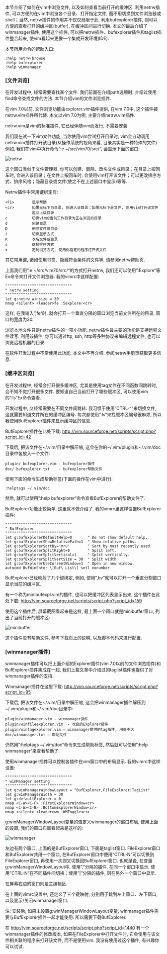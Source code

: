 本节介绍了如何在vim中浏览文件, 以及如何查看当前打开的缓冲区. 利用netrw插件, 可以方便的在vim中浏览各个目录、打开指定文件, 而不用切换到文件浏览器或shell；当然, netrw插件的作用并不仅仅局限于此. 利用bufexplorer插件, 则可以方便的查看打开的缓冲区(buffer), 在缓冲区间进行切换. 本文的最后介绍了winmanager插件, 使用这个插件, 可以把netrw插件、bufexplorer插件和taglist插件整合起来, 使vim看起来更像一个集成开发环境(IDE). 

本节所用命令的帮助入口: 

```
:help netrw-browse
:help bufexplorer
:help winmanager 
```

### [文件浏览]

在开发过程中, 经常需要查找某个文件. 我们前面在介绍path选项时, 介绍过使用find命令查找文件的方法. 本节介绍vim的文件浏览插件. 

在vim 7.0以前, 文件浏览功能由explorer.vim插件提供, 在vim 7.0中, 这个插件被netrw.vim插件所代替. 本文以vim 7.0为例, 主要介绍netrw.vim插件. 

netrw.vim是vim的标准插件, 它已经伴随vim而发行, 不需要安装. 

我们现在试一下vim文件功能, 当你使用vim尝试打开目录时, vim会自动调用netrw.vim插件打开该目录(从操作系统的视角来看, 目录其实是一种特殊的文件). 例如, 我们在vim中执行命令”:e ~/src/vim70/src/“, 会显示下面的窗口: 

![netrw](images/netrw.png)

这个窗口类似于文件管理器, 你可以创建、删除、改名文件或目录；在目录上按回车时, 会进入该目录；在文件上按回车时, 会使用vim打开该文件；可以更改排序方式、排序风格；隐藏目录或文件(使之不在上述窗口中显示)等等. 

Netrw插件中常用键绑定有: 

```
<F1>        显示帮助
<cr>        如果光标下为目录, 则进入该目录；如果光标下是文件, 则用vim打开该文件
-           返回上级目录
c           切换vim的当前工作目录为正在浏览的目录
d           创建目录 
D           删除文件或目录
i           切换显示方式
R           改名文件或目录
s           选择排序方式
x           定制浏览方式, 使用你指定的程序打开该文件 
```

其它常用键, 诸如使用书签、隐藏符合条件的文件等, 请参阅netrw帮助页. 

上面我们用”:e ~/src/vim70/src/“的方式打开netrw, 我们还可以使用”:Explore“等Ex命令来打开文件浏览器. 我的vimrc中这样配置: 

```
""""""""""""""""""""""""""""""
" netrw setting
""""""""""""""""""""""""""""""
let g:netrw_winsize = 30
nmap <silent> <leader>fe :Sexplore!<cr> 
```

这样, 在我输入”,fe“时, 就会打开一个垂直分隔的窗口浏览当前文件所在的目录, 窗口的宽度为30. 

浏览本地文件只是netrw插件的一项小功能, netrw插件最主要的功能是支持远程文件读写. 利用该插件, 你可以通过ftp, ssh, http等多种协议来编辑远程文件, 也可以浏览远程机器的目录. 

在软件开发过程中不常使用此功能, 本文中不再介绍. 参阅netrw手册页获取更多信息. 

### [缓冲区浏览]

在开发过程中, 经常会打开很多缓冲区, 尤其是使用tag文件在不同函数间跳转时, 会不知不觉打开很多文件. 要知道自己当前打开了哪些缓冲区, 可以使用vim的”:ls“Ex命令查看. 

开发过程中, 又经常需要在不同文件间跳转. 我习惯于使用”CTRL-^“来切换文件, 这就需要知道文件所在的缓冲区编号. 每次都使用”:ls“来找缓冲区编号很麻烦, 所以我使用BufExplorer插件来显示缓冲区的信息. 

BufExplorer插件在此处下载: http://vim.sourceforge.net/scripts/script.php?script_id=42

下载后, 把该文件在~/.vim/目录中解压缩, 这会在你的~/.vim/plugin和~/.vim/doc目录中各放入一个文件: 

```
plugin/ bufexplorer.vim - bufexplorer插件
doc/ bufexplorer.txt    - bufexplorer帮助文件 
```

使用下面的命令生成帮助标签(下面的操作在vim中进行): 

```
:helptags ~/.vim/doc 
```

然后, 就可以使用”:help bufexplorer“命令查看BufExplorer的帮助文件了. 

BufExplorer功能比较简单, 这里就不做介绍了. 我的vimrc里这样设置BufExplorer插件: 

```
""""""""""""""""""""""""""""""
" BufExplorer
""""""""""""""""""""""""""""""
let g:bufExplorerDefaultHelp=0       " Do not show default help.
let g:bufExplorerShowRelativePath=1  " Show relative paths.
let g:bufExplorerSortBy='mru'        " Sort by most recently used.
let g:bufExplorerSplitRight=0        " Split left.
let g:bufExplorerSplitVertical=1     " Split vertically.
let g:bufExplorerSplitVertSize = 30  " Split width
let g:bufExplorerUseCurrentWindow=1  " Open in new window.
autocmd BufWinEnter \[Buf\ List\] setl nonumber 
```

BufExplorer已经映射了几个键绑定, 例如, 使用”,bv“就可以打开一个垂直分割窗口显示当前的缓冲区. 

有一个称为minibufexpl.vim的插件, 也可以把缓冲区列表显示出来, 这个插件在此处下载: http://vim.sourceforge.net/scripts/script.php?script_id=159

使用这个插件后, 屏幕截图看起来是这样, 最上面一个窗口就是minibuffer窗口, 列出了当前打开的缓冲区: 

![minibuffer](images/minibuffer.png)

这个插件没有帮助文件, 参考下载页上的说明, 以及脚本代码来进行配置. 

### [winmanager插件]

winmanager插件可以把上面介绍的Explorer插件(vim 7.0以前的文件浏览插件)和BufExplorer插件集成在一起, 我们上篇文章中介绍过的taglist插件也提供了对winmanager插件的支持. 

Winmanager插件在这里下载: http://vim.sourceforge.net/scripts/script.php?script_id=95

下载后, 把该文件在\~/.vim/目录中解压缩, 这会把winmanager插件解压到\~/.vim/plugin和~/.vim/doc目录中: 

```
plugin/winmanager.vim – winmanager插件
plugin/winfileexplorer.vim  - 改良的Explorer插件
plugin/wintagexplorer.vim – winmanager提供的tag插件, 用处不大
doc/winmanager.txt – 帮助文件 
```

仍然用”:helptags \~/.vim/doc“命令来生成帮助标签, 然后就可以使用”:help winmanager“来查看帮助了. 

使用winmanager插件可以控制各插件在vim窗口中的布局显示. 我的vimrc中这样设置: 

```
""""""""""""""""""""""""""""""
" winManager setting
""""""""""""""""""""""""""""""
let g:winManagerWindowLayout = "BufExplorer,FileExplorer|TagList"
let g:winManagerWidth = 30
let g:defaultExplorer = 0
nmap <C-W><C-F> :FirstExplorerWindow<cr>
nmap <C-W><C-B> :BottomExplorerWindow<cr>
nmap <silent> <leader>wm :WMToggle<cr> 
```

g:winManagerWindowLayout变量的值定义winmanager的窗口布局, 使用上面的设置, 我们的窗口布局看起来是这样的: 

![winmanager](images/winmanager.png)

左边有两个窗口, 上面的是BufExplorer窗口, 下面是taglist窗口. FileExplorer窗口和BufExplorer共用一个窗口, 在BufExplorer窗口中使用”CTRL-N“可以切换到FileExplorer窗口, 再使用一次则又切换回BufExplorer窗口. 也就是说, 在变量g:winManagerWindowLayout中, 使用”,”分隔的插件, 在同一个窗口中显示, 使用”CTRL-N“在不同插件间切换；使用”|”分隔的插件, 则在另外一个窗口中显示. 

在屏幕右边的窗口则是主编辑区. 

在上面的vimrc设置中, 还定义了三个键映射, 分别用于跳到左上窗口、左下窗口, 以及显示/关闭winmanager窗口. 

注: 安装后, 如果未设置g:winManagerWindowLayout变量, winmanager插件需要与BufExplorer插件一起才能使用. 所以需要下载BufExplorer. 

在 http://vim.sourceforge.net/scripts/script.php?script_id=1440 有一个winmanager插件的修改版本, 如果在FileExplorer中打开文件时, 它会使用与该文件相关联的程序来打开该文件, 而不是使用vim. 我没有使用过这个插件, 有兴趣你可以试试. 